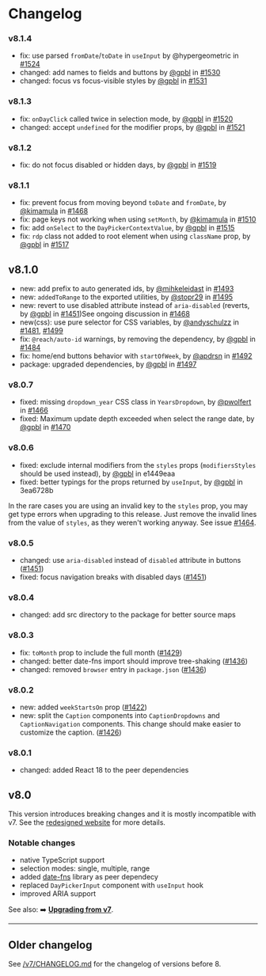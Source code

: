 # Changelog

### v8.1.4

- fix: use parsed `fromDate`/`toDate` in `useInput` by @hypergeometric in [#1524](https://github.com/gpbl/react-day-picker/pull/1524)
- changed: add names to fields and buttons by [@gpbl](https://github.com/gpbl) in [#1530](https://github.com/gpbl/react-day-picker/pull/1530)
- changed: focus vs focus-visible styles by [@gpbl](https://github.com/gpbl) in [#1531](https://github.com/gpbl/react-day-picker/pull/1531)

### v8.1.3

- fix: `onDayClick` called twice in selection mode, by [@gpbl](https://github.com/gpbl) in [#1520](https://github.com/gpbl/react-day-picker/pull/1520)
- changed: accept `undefined` for the modifier props, by [@gpbl](https://github.com/gpbl) in [#1521](https://github.com/gpbl/react-day-picker/pull/1521)

### v8.1.2

- fix: do not focus disabled or hidden days, by [@gpbl](https://github.com/gpbl) in [#1519](https://github.com/gpbl/react-day-picker/pull/1519)

### v8.1.1

- fix: prevent focus from moving beyond `toDate` and `fromDate`, by [@kimamula](https://github.com/kimamula) in [#1468](https://github.com/gpbl/react-day-picker/pull/1468)
- fix: page keys not working when using `setMonth`, by [@kimamula](https://github.com/kimamula) in [#1510](https://github.com/gpbl/react-day-picker/pull/1510)
- fix: add `onSelect` to the `DayPickerContextValue`, by [@gpbl](https://github.com/gpbl) in [#1515](https://github.com/gpbl/react-day-picker/pull/1515)
- fix: `rdp` class not added to root element when using `className` prop, by [@gpbl](https://github.com/gpbl) in [#1517](https://github.com/gpbl/react-day-picker/pull/1517)

## v8.1.0

- new: add prefix to auto generated ids, by [@mihkeleidast](https://github.com/mihkeleidast) in [#1493](https://github.com/gpbl/react-day-picker/pull/1493)
- new: `addedToRange` to the exported utilities, by [@stopr29](https://github.com/stopr29) in [#1495](https://github.com/gpbl/react-day-picker/pull/1495)
- new: revert to use disabled attribute instead of `aria-disabled` (reverts, by [@gpbl](https://github.com/gpbl) in [#1451](https://github.com/gpbl/react-day-picker/pull/1451))See ongoing discussion in [#1468](https://github.com/gpbl/react-day-picker/pull/1468)
- new(css): use pure selector for CSS variables, by [@andyschulzz](https://github.com/andyschulzz) in [#1481](https://github.com/gpbl/react-day-picker/pull/1481), [#1499](https://github.com/gpbl/react-day-picker/pull/1499)
- fix: `@reach/auto-id` warnings, by removing the dependency, by [@gpbl](https://github.com/gpbl) in [#1484](https://github.com/gpbl/react-day-picker/pull/1484)
- fix: home/end buttons behavior with `startOfWeek`, by [@apdrsn](https://github.com/apdrsn) in [#1492](https://github.com/gpbl/react-day-picker/pull/1492)
- package: upgraded dependencies, by [@gpbl](https://github.com/gpbl) in [#1497](https://github.com/gpbl/react-day-picker/pull/1497)

### v8.0.7

- fixed: missing `dropdown_year` CSS class in `YearsDropdown`, by [@pwolfert](https://github.com/pwolfert) in [#1466](https://github.com/gpbl/react-day-picker/pull/1466)
- fixed: Maximum update depth exceeded when select the range date, by [@gpbl](https://github.com/gpbl) in [#1470](https://github.com/gpbl/react-day-picker/pull/1470)

### v8.0.6

- fixed: exclude internal modifiers from the `styles` props (`modifiersStyles` should be used instead), by [@gpbl](https://github.com/gpbl) in e1449eaa
- fixed: better typings for the props returned by `useInput`, by [@gpbl](https://github.com/gpbl) in 3ea6728b

In the rare cases you are using an invalid key to the `styles` prop, you may get type errors when upgrading to this release. Just remove the invalid lines from the value of `styles`, as they weren't working anyway. See issue [#1464](https://github.com/gpbl/react-day-picker/issues/1464).

### v8.0.5

- changed: use `aria-disabled` instead of `disabled` attribute in buttons ([#1451](https://github.com/gpbl/react-day-picker/pull/1451))
- fixed: focus navigation breaks with disabled days ([#1451](https://github.com/gpbl/react-day-picker/pull/1451))

### v8.0.4

- changed: add src directory to the package for better source maps

### v8.0.3

- fix: `toMonth` prop to include the full month ([#1429](https://github.com/gpbl/react-day-picker/pull/1429))
- changed: better date-fns import should improve tree-shaking ([#1436](https://github.com/gpbl/react-day-picker/pull/1436))
- changed: removed `browser` entry in `package.json` ([#1436](https://github.com/gpbl/react-day-picker/pull/1436))

### v8.0.2

- new: added `weekStartsOn` prop ([#1422](https://github.com/gpbl/react-day-picker/pull/1422))
- new: split the `Caption` components into `CaptionDropdowns` and `CaptionNavigation` components. This change should make easier to customize the caption. ([#1426](https://github.com/gpbl/react-day-picker/pull/1426))

### v8.0.1

- changed: added React 18 to the peer dependencies

## v8.0

This version introduces breaking changes and it is mostly incompatible with v7. See the [redesigned website](https://react-day-picker.js.org) for more details.

### Notable changes

- native TypeScript support
- selection modes: single, multiple, range
- added [date-fns](http://date-fns.org) library as peer dependecy
- replaced `DayPickerInput` component with `useInput` hook
- improved ARIA support

See also: ➡️ **[Upgrading from v7](https://react-day-picker.js.org/guides/upgrading)**.

---

## Older changelog

See [/v7/CHANGELOG.md](https://github.com/gpbl/react-day-picker/blob/v7/CHANGELOG.md) for the changelog of versions before 8.
